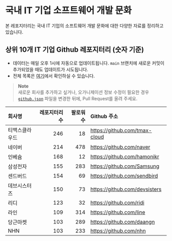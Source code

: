 # 국내 IT 기업 소프트웨어 개발 문화
본 레포지터리는 국내 IT 기업의 소프트웨어 개발 문화에 대한 다양한 자료를 정리하고 있습니다.

## 상위 10개 IT 기업 Github 레포지터리 (숫자 기준)

- 데이터는 매일 오후 1시에 자동으로 업데이트됩니다. `main` 브랜치에 새로운 커밋이 추가되었을 때도 업데이트가 시도됩니다.
- 전체 목록은 [여기](./github.md)에서 확인하실 수 있습니다.

> **Note**<br />
> 새로운 회사를 추가하고 싶거나, 오가니제이션 정보 수정이 필요한 경우 [`github.json`](./github.json) 파일을 변경한 뒤에, Pull Request를 올려 주세요.

<!-- MARKDOWN_TABLE(GITHUB): START -->

| **회사명** | **레포지터리 수** | **팔로워 수** | **Github 주소** |
|:---|---:|---:|:---|
| 티맥스클라우드 | 246 | 18 | https://github.com/tmax-cloud |
| 네이버 | 214 | 478 | https://github.com/naver |
| 인베슘 | 168 | 12 | https://github.com/hamonikr |
| 삼성전자 | 155 | 283 | https://github.com/Samsung |
| 센드버드 | 154 | 69 | https://github.com/sendbird |
| 데브시스터즈 | 150 | 73 | https://github.com/devsisters |
| 리디 | 123 | 32 | https://github.com/ridi |
| 라인 | 109 | 314 | https://github.com/line |
| 당근마켓 | 103 | 289 | https://github.com/daangn |
| NHN | 103 | 233 | https://github.com/nhn |

<!-- MARKDOWN_TABLE(GITHUB): END -->
